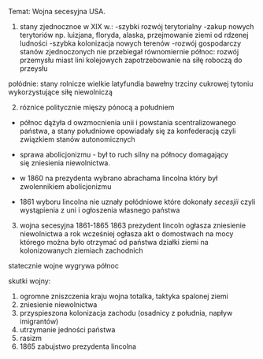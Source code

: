 Temat: Wojna secesyjna USA. 
1. stany zjednocznoe w XIX w.: 
-szybki rozwój terytorialny 
-zakup nowych terytoriów np. luizjana, floryda, alaska, przejmowanie ziemi od rdzenej ludności
-szybka kolonizacja nowych terenów 
-rozwój gospodarczy stanów zjednoczonych nie przebiegał równomiernie 
północ: 
rozwój przemysłu miast lini kolejowych 
zapotrzebowanie na siłę roboczą do przeysłu

połódnie: 
stany rolnicze 
wielkie latyfundia bawełny trzciny cukrowej tytoniu wykorzystujące siłę niewolniczą

2. róznice politycznie mięszy pónocą a południem 
- północ dążyła d owzmocnienia unii i powstania scentralizowanego państwa, a stany południowe opowiadały się za konfederacją czyli związkiem stanów autonomicznych 

- sprawa abolicjonizmu - był to ruch silny na północy domagający się zniesienia niewolnictwa.
- w 1860 na prezydenta wybrano abrachama lincolna który był zwolennikiem abolicjonizmu 
- 1861 wyboru lincolna nie uznały połódniowe które dokonały _secesjii_ czyli wystąpienia z uni i ogłoszenia własnego państwa 

3. wojna secesyjna 1861-1865 
1863 prezydent lincoln ogłasza zniesienie niewolnictwa a rok wcześniej ogłasza akt o domostwach na mocy którego można było otrzymać od państwa działki ziemi na kolonizowanych ziemiach zachodnich 

statecznie wojne wygrywa północ 

skutki wojny: 
1) ogromne zniszczenia kraju 
wojna totalka, taktyka spalonej ziemi 
2) zniesienie niewolnictwa 
3) przyspieszona kolonizacja zachodu (osadnicy z południa, napływ imigrantów) 
4) utrzymanie jedności państwa 
5) rasizm
6) 1865 zabujstwo prezydenta lincolna

